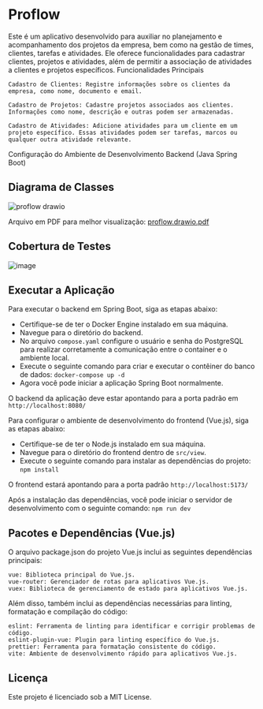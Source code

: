 # Proflow 
Este é um aplicativo desenvolvido para auxiliar no planejamento e acompanhamento dos projetos da empresa, bem como na gestão de times, clientes, tarefas e atividades. Ele oferece funcionalidades para cadastrar clientes, projetos e atividades, além de permitir a associação de atividades a clientes e projetos específicos.
Funcionalidades Principais

    Cadastro de Clientes: Registre informações sobre os clientes da empresa, como nome, documento e email.

    Cadastro de Projetos: Cadastre projetos associados aos clientes. Informações como nome, descrição e outras podem ser armazenadas.

    Cadastro de Atividades: Adicione atividades para um cliente em um projeto específico. Essas atividades podem ser tarefas, marcos ou qualquer outra atividade relevante.

Configuração do Ambiente de Desenvolvimento
Backend (Java Spring Boot)

## Diagrama de Classes
![proflow drawio](https://github.com/rafaelxvr/proflow/assets/78372916/0bd7c246-7a36-432c-b944-caaf2538856b)

Arquivo em PDF para melhor visualização:
[proflow.drawio.pdf](https://github.com/rafaelxvr/proflow/files/12471036/proflow.drawio.pdf)

## Cobertura de Testes
![image](https://github.com/rafaelxvr/proflow/assets/78372916/756f62eb-dc9e-4969-be38-09fbba7ed1cb)

## Executar a Aplicação
Para executar o backend em Spring Boot, siga as etapas abaixo:

- Certifique-se de ter o Docker Engine instalado em sua máquina.
- Navegue para o diretório do backend.
- No arquivo `compose.yaml` configure o usuário e senha do PostgreSQL para realizar corretamente a comunicação entre o container e o ambiente local. 
- Execute o seguinte comando para criar e executar o contêiner do banco de dados: `docker-compose up -d`
- Agora você pode iniciar a aplicação Spring Boot normalmente.

O backend da aplicação deve estar apontando para a porta padrão em `http://localhost:8080/`

Para configurar o ambiente de desenvolvimento do frontend (Vue.js), siga as etapas abaixo:

- Certifique-se de ter o Node.js instalado em sua máquina.
- Navegue para o diretório do frontend dentro de `src/view`.
- Execute o seguinte comando para instalar as dependências do projeto: `npm install`

O frontend estará apontando para a porta padrâo `http://localhost:5173/`

Após a instalação das dependências, você pode iniciar o servidor de desenvolvimento com o seguinte comando: `npm run dev`

## Pacotes e Dependências (Vue.js)

O arquivo package.json do projeto Vue.js inclui as seguintes dependências principais:

    vue: Biblioteca principal do Vue.js.
    vue-router: Gerenciador de rotas para aplicativos Vue.js.
    vuex: Biblioteca de gerenciamento de estado para aplicativos Vue.js.

Além disso, também inclui as dependências necessárias para linting, formatação e compilação do código:

    eslint: Ferramenta de linting para identificar e corrigir problemas de código.
    eslint-plugin-vue: Plugin para linting específico do Vue.js.
    prettier: Ferramenta para formatação consistente do código.
    vite: Ambiente de desenvolvimento rápido para aplicativos Vue.js.

## Licença
Este projeto é licenciado sob a MIT License.
